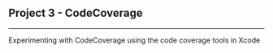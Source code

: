 ## Project 3 - CodeCoverage
---

Experimenting with CodeCoverage using the code coverage tools in Xcode
